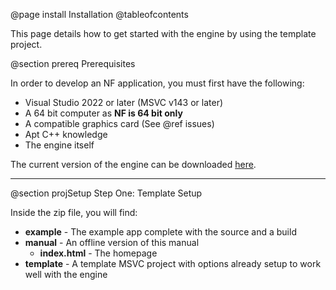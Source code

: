 @page install Installation
@tableofcontents

This page details how to get started with the engine by using the template project.

@section prereq Prerequisites

In order to develop an NF application, you must first have the following:

- Visual Studio 2022 or later (MSVC v143 or later)
- A 64 bit computer as **NF is 64 bit only**
- A compatible graphics card (See @ref issues)
- Apt C++ knowledge
- The engine itself

The current version of the engine can be downloaded [here](http://mrgrapedave.com/nf/nf.zip).

---

@section projSetup Step One: Template Setup

Inside the zip file, you will find:

- **example** - The example app complete with the source and a build
- **manual** - An offline version of this manual
  - **index.html** - The homepage
- **template** - A template MSVC project with options already setup to work well with the engine

